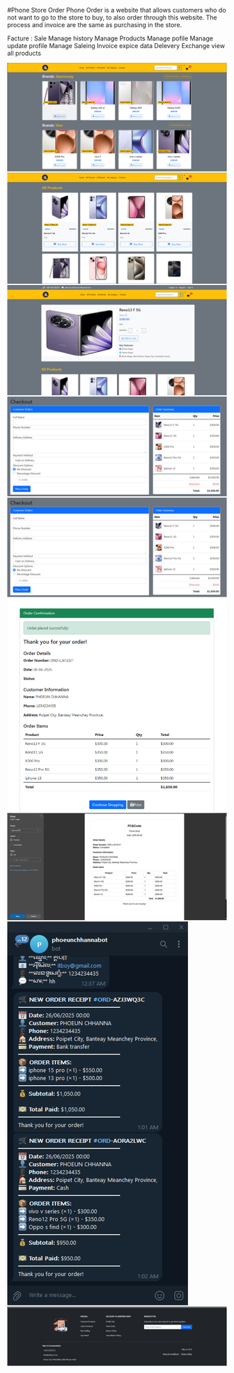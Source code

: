 #Phone Store Order
Phone Order is a website that allows customers who do not want to go to the store to buy, to also order through this website. The process and invoice are the same as purchasing in the store.

Facture :
Sale Manage
history Manage
Products Manage
pofile Manage
update profile Manage
Saleing Invoice
expice data
Delevery
Exchange
view all products

![image_alt](https://github.com/phoeunchhanna/Phone_full_stack_app/blob/12f96b886e44de23eb50e22dd864b67dcab3723d/1.jpg) 
![image_alt](https://github.com/phoeunchhanna/Phone_full_stack_app/blob/a048f1402ed5c3e0504285a605c6b176e1ed8f08/2.jpg)
![image_alt](https://github.com/phoeunchhanna/Phone_full_stack_app/blob/a048f1402ed5c3e0504285a605c6b176e1ed8f08/3.jpg)
![image_alt](https://github.com/phoeunchhanna/Phone_full_stack_app/blob/a048f1402ed5c3e0504285a605c6b176e1ed8f08/4.jpg)
![image_alt](https://github.com/phoeunchhanna/Phone_full_stack_app/blob/a048f1402ed5c3e0504285a605c6b176e1ed8f08/5.jpg)
![image_alt](https://github.com/phoeunchhanna/Phone_full_stack_app/blob/a048f1402ed5c3e0504285a605c6b176e1ed8f08/6.jpg)
![image_alt](https://github.com/phoeunchhanna/Phone_full_stack_app/blob/a048f1402ed5c3e0504285a605c6b176e1ed8f08/7.jpg)
![image_alt](https://github.com/phoeunchhanna/Phone_full_stack_app/blob/a048f1402ed5c3e0504285a605c6b176e1ed8f08/8.jpg)
![image_alt](https://github.com/phoeunchhanna/Phone_full_stack_app/blob/a048f1402ed5c3e0504285a605c6b176e1ed8f08/9.jpg)
